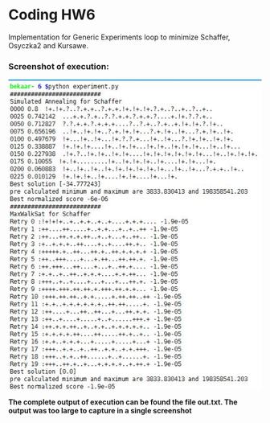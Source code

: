 # Coding HW6

Implementation for Generic Experiments loop to minimize Schaffer, Osyczka2 and Kursawe.

### Screenshot of execution:

[![EXP\_LOOP](https://github.com/WintersLt/fss16ppp/blob/master/code/6/hw6_schaffer.JPG)](#ExperimentLoop)

**The complete output of execution can be found the file out.txt. The output was too large to capture in a single screenshot**
